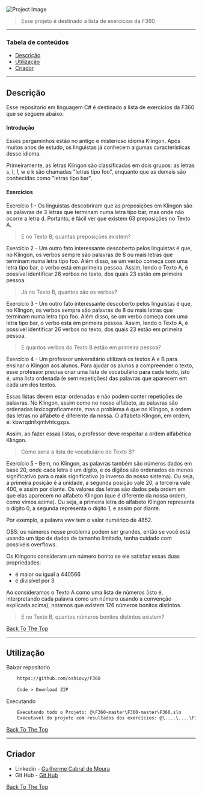 ![Project Image](https://i.ibb.co/ncRN1kF/Sem-T-tulo-111.jpg)

> Esse projeto é destinado a lista de exercicios da F360

---

### Tabela de conteúdos 

- [Descrição](#descrição)
- [Utilização](#utilização)
- [Criador](#criador)

---

## Descrição

Esse repositorio em linguagem C# é destinado a lista de exercicios da F360 que se seguem abaixo:

#### Introdução

Esses pergaminhos estão no antigo e misterioso idioma Klingon. Após muitos anos de estudo, os linguistas já conhecem algumas características desse idioma.

Primeiramente, as letras Klingon são classificadas em dois grupos: as letras s, l, f, w e k são chamadas "letras tipo foo", enquanto que as demais são conhecidas como "letras tipo bar".

#### Exercícios 

Exercício 1 - Os linguistas descobriram que as preposições em Klingon são as palavras de 3 letras que terminam numa letra tipo bar, mas onde não ocorre a letra d. Portanto, é fácil ver que existem 63 preposições no Texto A. 
  > E no Texto B, quantas preposições existem?

Exercício 2 - Um outro fato interessante descoberto pelos linguistas é que, no Klingon, os verbos sempre são palavras de 8 ou mais letras que terminam numa letra tipo foo. Além disso, se um verbo começa com uma letra tipo bar, o verbo está em primeira pessoa. Assim, lendo o Texto A, é possível identificar 26 verbos no texto, dos quais 23 estão em primeira pessoa.
> Já no Texto B, quantos são os verbos?

Exercício 3 - Um outro fato interessante descoberto pelos linguistas é que, no Klingon, os verbos sempre são palavras de 8 ou mais letras que terminam numa letra tipo foo. Além disso, se um verbo começa com uma letra tipo bar, o verbo está em primeira pessoa. Assim, lendo o Texto A, é possível identificar 26 verbos no texto, dos quais 23 estão em primeira pessoa.
> E quantos verbos do Texto B estão em primeira pessoa?

Exercício 4 - Um professor universitário utilizará os textos A e B para ensinar o Klingon aos alunos. Para ajudar os alunos a compreender o texto, esse professor precisa criar uma lista de vocabulário para cada texto, isto é, uma lista ordenada (e sem repetições) das palavras que aparecem em cada um dos textos.

Essas listas devem estar ordenadas e não podem conter repetições de palavras. No Klingon, assim como no nosso alfabeto, as palavras são ordenadas lexicograficamente, mas o problema é que no Klingon, a ordem das letras no alfabeto é diferente da nossa. O alfabeto Klingon, em ordem, é: 
kbwrqdnfxjmlvhtcgzps. 

Assim, ao fazer essas listas, o professor deve respeitar a ordem alfabética Klingon.
> Como seria a lista de vocabulário do Texto B?

Exercício 5 - Bem, no Klingon, as palavras também são números dados em base 20, onde cada letra é um dígito, e os dígitos são ordenados do menos significativo para o mais significativo (o inverso do nosso sistema). Ou seja, a primeira posição é a unidade, a segunda posição vale 20, a terceira vale 400, e assim por diante. Os valores das letras são dados pela ordem em que elas aparecem no alfabeto Klingon (que é diferente da nossa ordem, como vimos acima). Ou seja, a primeira letra do alfabeto Klingon representa o dígito 0, a segunda representa o dígito 1, e assim por diante.

Por exemplo, a palavra vwv tem o valor numérico de 4852.

OBS: os números nesse problema podem ser grandes, então se você está usando um tipo de dados de tamanho limitado, tenha cuidado com possíveis overflows.

Os Klingons consideram um número bonito se ele satisfaz essas duas propriedades:

- é maior ou igual a 440566
- é divisível por 3

Ao consideramos o Texto A como uma lista de números (isto é, interpretando cada palavra como um número usando a convenção explicada acima), notamos que existem 126 números bonitos distintos.
> E no Texto B, quantos números bonitos distintos existem?


[Back To The Top](#read-me-template)

---

## Utilização

Baixar repositorio
```html
    https://github.com/oshiouy/F360 
    
    Code > Download ZIP
```
Executando
```html
    Executando todo o Projeto: @\F360-master\F360-master\F360.sln
    Executavel do projeto com resultados dos exercícios: @\....\....\F360\bin\Debug\net6.0\F360.exe
```
[Back To The Top](#read-me-template)

---

## Criador

- Linkedin - [Guilherme Cabral de Moura](https://www.linkedin.com/in/guilhermecabralm/)
- Git Hub - [Git Hub](https://github.com/oshiouy)

[Back To The Top](#read-me-template)
